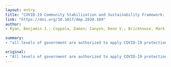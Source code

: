 ```yaml
---
layout: entry
title: "COVID-19 Community Stabilization and Sustainability Framework: An Integration of the Maslow Hierarchy of Needs and Social Determinants of Health"
link: "https://doi.org/10.1017/dmp.2020.109"
author:
- Ryan, Benjamin J.; Coppola, Damon; Canyon, Deon V.; Brickhouse, Mark; Swienton, Raymond

summary:
- "all levels of government are authorized to apply COVID-19 protection measures. Leaders must consider how and when to ease lockdown restrictions to limit long-term societal harm and societal instability. Aligning decisions with societal needs will help ensure all segments of society are catered for and met while managing the crisis. This must inform the process of incremental easing of lockdowns to facilitate the resumption of community foundations such as commerce, education and employment. Those desiring a successful recovery from the pandemic will be able to apply the protection."

original:
- "All levels of government are authorized to apply COVID-19 protection measures, however, they must consider how and when to ease lockdown restrictions to limit long-term societal harm and societal instability. Leaders that employ a well-considered framework with an incremental approach will be able to gradually restart society while simultaneously maintaining public health benefits achieved through lockdown measures. Economically vulnerable populations cannot endure long-term lockdown and most countries lack the ability to maintain a full nationwide relief operation. Decision-makers need to understand this risk and how the Maslow hierarchy of needs and the social determinants of health can guide whole of society policies. Aligning decisions with societal needs will help ensure all segments of society are catered for and met while managing the crisis. This must inform the process of incremental easing of lockdowns to facilitate the resumption of community foundations such as commerce, education and employment in a manner that protects those most vulnerable to COVID-19. This paper proposes a framework for identifying a path forward. It reflects on baseline requirements, regulations and recommendations, triggers, and implementation. Those desiring a successful recovery from the COVID-19 pandemic need to adopt an evidence-based framework now to ensure community stabilization and sustainability."
---
```


